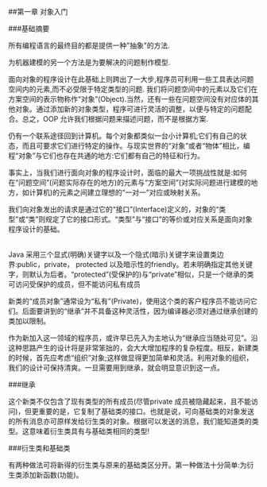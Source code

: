 ##第一章 对象入门

###基础摘要

所有编程语言的最终目的都是提供一种"抽象"的方法.

为机器建模的另一个方法是为要解决的问题制作模型.

面向对象的程序设计在此基础上则跨出了一大步,程序员可利用一些工具表达问题空间内的元素,而不必受限于特定类型的问题.	我们将问题空间中的元素以及它们在方案空间的表示物称作“对象”(Object).当然，还有一些在问题空间没有对应体的其他对象。通过添加新的对象类型，程序可进行灵活的调整，以便与特定的问题配合。总之，OOP 允许我们根据问题来描述问题，而不是根据方案.

仍有一个联系途径回到计算机。每个对象都类似一台小计算机;它们有自己的状态，而且可要求它们进行特定的操作。与现实世界的“对象”或者“物体”相比，编程“对象”与它们也存在共通的地方:它们都有自己的特征和行为。

事实上，当我们进行面向对象的程序设计时，面临的最大一项挑战性就是:如何在“问题空间”(问题实际存在的地方)的元素与“方案空间”(对实际问题进行建模的地方，如计算机)的元素之间建立理想的“一对一”对应或映射关系。


我们向对象发出的请求是通过它的“接口”(Interface)定义的，对象的“类型”或“类”则规定了它的接口形式。“类型”与“接口”的等价或对应关系是面向对象程序设计的基础。


​			
Java 采用三个显式(明确)关键字以及一个隐式(暗示)关键字来设置类边界:public，private，
protected 以及暗示性的friendly。若未明确指定其他关键字，则默认为后者。“protected”(受保护的)与“private”相似，只是一个继承的类可访问受保护的成员，但不能访问私有成员


新类的“成员对象”通常设为“私有”(Private)，使用这个类的客户程序员不能访问它们。后面要讲到的“继承”并不具备这种灵活性，因为编译器必须对通过继承创建的类加以限制。


作为新加入这一领域的程序员，或许早已先入为主地认为“继承应当随处可见”。沿这种思路产生的设计将是非常笨拙的，会大大增加程序的复杂程度。相反，新建类的时候，首先应考虑“组织”对象;这样做显得更加简单和灵活。利用对象的组织，我们的设计可保持清爽。一旦需要用到继承，就会明显意识到这一点。

###继承

这个新类不仅包含了现有类型的所有成员(尽管private 成员被隐藏起来，且不能访问)，但更重要的是，它复制了基础类的接口。也就是说，可向基础类的对象发送的所有消息亦可原样发给衍生类的对象。根据可以发送的消息，我们能知道类的类型。这意味着衍生类具有与基础类相同的类型!

###衍生类和基础类

有两种做法可将新得的衍生类与原来的基础类区分开。第一种做法十分简单:为衍生类添加新函数(功能)。
		
​	
​		
​	
​		
​	


​			
​		
​	
​		
​	


​			
​		
​	
​				
​		
​				
​		
​	


​			
​		
​	


​		
​	


​			
​		
​	

